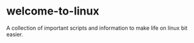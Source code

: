 # welcome-to-linux
A collection of important scripts and information to make life on linux bit easier.
